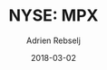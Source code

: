 ---
type: "report"
paper: "MPX_Adrien_Rebselj.pdf"
author: "Adrien Rebselj"
company: "Marine Products Corporation"
date: "2018-03-02"
summary: "Marine Products Corporation (NYSE:MPX) is a fiberglass
powerboat manufacturer based in Atlanta, Georgia. The company
owns and operates two subsidiaries: Chaparral boats and Robalo
boats. Chaparral manufactures sterndrive, outboard, and jet
boats and Robalo manufactures outboard sport fishing boats."
title: "NYSE: MPX"
---